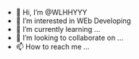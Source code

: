 - 👋 Hi, I’m @WLHHYYY
- 👀 I’m interested in WEb Developing
- 🌱 I’m currently learning ...
- 💞️ I’m looking to collaborate on ...
- 📫 How to reach me ...

<!---
WLHHYYY/WLHHYYY is a ✨ special ✨ repository because its `README.md` (this file) appears on your GitHub profile.
You can click the Preview link to take a look at your changes.
--->
